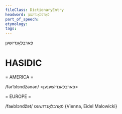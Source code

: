 ```yaml
---
fileClass: DictionaryEntry
headword: פֿאַרבלאָנדזשען
part_of_speech: 
etymology: 
tags: 
---
```

פֿאַרבלאָנדזשען

HASIDIC
=======
= AMERICA = 

/fərˈblɔndžənən/ <פארבלאנדזשענען>

= EUROPE = 

/faʁblɔndžət/ פֿאַרבלאָנדזשעט {Vienna, Eidel Malowicki}